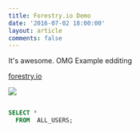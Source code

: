 ```yaml
---
title: Forestry.io Demo
date: '2016-07-02 18:00:00'
layout: article
comments: false
---
```

It's awesome. OMG Example edditing

[forestry.io](http://forestry.io)

![](http://ozgrozer.github.io/dasper/contents/images/2016/07/Screen%20Shot%202016-07-02%20at%2017.47.38.jpeg)




```sql

SELECT * 
  FROM  ALL_USERS;

```

